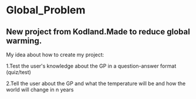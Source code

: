 # Global_Problem
## New project from Kodland.Made to reduce global warming.


My idea about how to create my project:



1.Test the user's knowledge about the GP in a question-answer format (quiz/test)

2.Tell the user about the GP and what the temperature will be and how the world will change in n years
